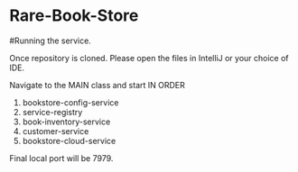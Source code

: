 # Rare-Book-Store

#Running the service.

Once repository is cloned. Please open the files in IntelliJ or your choice of IDE.

Navigate to the MAIN class and start IN ORDER
1. bookstore-config-service
2. service-registry
3. book-inventory-service
4. customer-service
5. bookstore-cloud-service

Final local port will be 7979.
